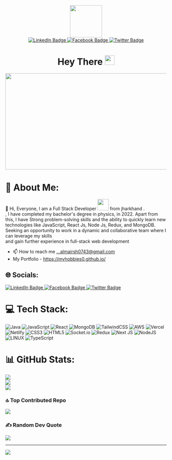 

  <div align="center">
        <img src="https://media.giphy.com/media/M9gbBd9nbDrOTu1Mqx/giphy.gif" width="100"/></br>
       <a href="https://linkedin.com/in/https://www.linkedin.com/in/md-irshad-alam-761b491b9/">
         <img src="https://img.shields.io/badge/LinkedIn-blue?style=for-the-badge&logo=linkedin&logoColor=white" alt="LinkedIn Badge"/>
       </a>
       <a href="https://facebook.com/https://www.facebook.com/zayan.raj.311">
         <img src="https://img.shields.io/badge/Facebook-red?style=for-the-badge&logo=youtube&logoColor=white" alt="Facebook Badge"/>
       </a>
       <a href="your-twitter-URL">
         <img src="https://img.shields.io/badge/Twitter-blue?style=for-the-badge&logo=twitter&logoColor=white" alt="Twitter Badge"/>
       </a>
      <h1>
       Hey There
       <img src="https://media.giphy.com/media/hvRJCLFzcasrR4ia7z/giphy.gif" width="30px"/>
     </h1>
     <div align="center">
         <img src="https://media.giphy.com/media/dWesBcTLavkZuG35MI/giphy.gif" width="600" height="300"/>
     </div>
  </div>

# 💫 About Me:
 👋 Hi, Everyone, I am a Full Stack Developer <img src="https://media.giphy.com/media/WUlplcMpOCEmTGBtBW/giphy.gif" width="35"> from jharkhand .<br>, I have completed my bachelor's degree in physics, in 2022. Apart from this, I have Strong problem-solving skills and the ability to quickly learn new technologies like JavaScript, React Js, Node Js, Redux, and MongoDB. Seeking an opportunity to work in a dynamic and collaborative team where I can leverage my skills <br>and gain further experience in full-stack web development
- 📫 How to reach me ...almairsh0743@gmail.com
- My Portfolio - https://myhobbies0.github.io/
  
## 🌐 Socials:
   <div align="left">
        <a href="https://linkedin.com/in/https://www.linkedin.com/in/md-irshad-alam-761b491b9/">
         <img src="https://img.shields.io/badge/LinkedIn-blue?style=for-the-badge&logo=linkedin&logoColor=white" alt="LinkedIn Badge"/>
       </a>
       <a href="https://facebook.com/https://www.facebook.com/zayan.raj.311">
         <img src="https://img.shields.io/badge/Facebook-red?style=for-the-badge&logo=youtube&logoColor=white" alt="Facebook Badge"/>
       </a>
       <a href="your-twitter-URL">
         <img src="https://img.shields.io/badge/Twitter-blue?style=for-the-badge&logo=twitter&logoColor=white" alt="Twitter Badge"/>
       </a>
   </div>
       
# 💻 Tech Stack:
![Java](https://img.shields.io/badge/java-%23ED8B00.svg?style=for-the-badge&logo=java&logoColor=white) ![JavaScript](https://img.shields.io/badge/javascript-%23323330.svg?style=for-the-badge&logo=javascript&logoColor=%23F7DF1E) ![React](https://img.shields.io/badge/react-%2320232a.svg?style=for-the-badge&logo=react&logoColor=%2361DAFB) ![MongoDB](https://img.shields.io/badge/MongoDB-%234ea94b.svg?style=for-the-badge&logo=mongodb&logoColor=white) ![TailwindCSS](https://img.shields.io/badge/tailwindcss-%2338B2AC.svg?style=for-the-badge&logo=tailwind-css&logoColor=white) ![AWS](https://img.shields.io/badge/AWS-%23FF9900.svg?style=for-the-badge&logo=amazon-aws&logoColor=white) ![Vercel](https://img.shields.io/badge/vercel-%23000000.svg?style=for-the-badge&logo=vercel&logoColor=white) ![Netlify](https://img.shields.io/badge/netlify-%23000000.svg?style=for-the-badge&logo=netlify&logoColor=#00C7B7) ![CSS3](https://img.shields.io/badge/css3-%231572B6.svg?style=for-the-badge&logo=css3&logoColor=white) ![HTML5](https://img.shields.io/badge/html5-%23E34F26.svg?style=for-the-badge&logo=html5&logoColor=white) ![Socket.io](https://img.shields.io/badge/Socket.io-black?style=for-the-badge&logo=socket.io&badgeColor=010101) ![Redux](https://img.shields.io/badge/redux-%23593d88.svg?style=for-the-badge&logo=redux&logoColor=white) ![Next JS](https://img.shields.io/badge/Next-black?style=for-the-badge&logo=next.js&logoColor=white) ![NodeJS](https://img.shields.io/badge/node.js-6DA55F?style=for-the-badge&logo=node.js&logoColor=white) ![LINUX](https://img.shields.io/badge/Linux-FCC624?style=for-the-badge&logo=linux&logoColor=black) ![TypeScript](https://img.shields.io/badge/typescript-%23007ACC.svg?style=for-the-badge&logo=typescript&logoColor=white)
# 📊 GitHub Stats:

![](https://github-readme-stats.vercel.app/api?username=MyHobbies0&theme=radical&hide_border=false&include_all_commits=true&count_private=false) </br>
![](https://github-readme-streak-stats.herokuapp.com/?user=MyHobbies0&theme=radical&hide_border=false)<br/>
![](https://github-readme-stats.vercel.app/api/top-langs/?username=MyHobbies0&theme=radical&hide_border=false&include_all_commits=true&count_private=false&layout=compact)





### 🔝 Top Contributed Repo
![](https://github-contributor-stats.vercel.app/api?username=MyHobbies0&limit=5&theme=dark&combine_all_yearly_contributions=true)

### ✍️ Random Dev Quote
![](https://quotes-github-readme.vercel.app/api?type=horizontal&theme=radical)

---
[![](https://visitcount.itsvg.in/api?id=MyHobbies0&icon=0&color=0)](https://visitcount.itsvg.in)

<!-- Proudly created with GPRM ( https://gprm.itsvg.in ) -->

